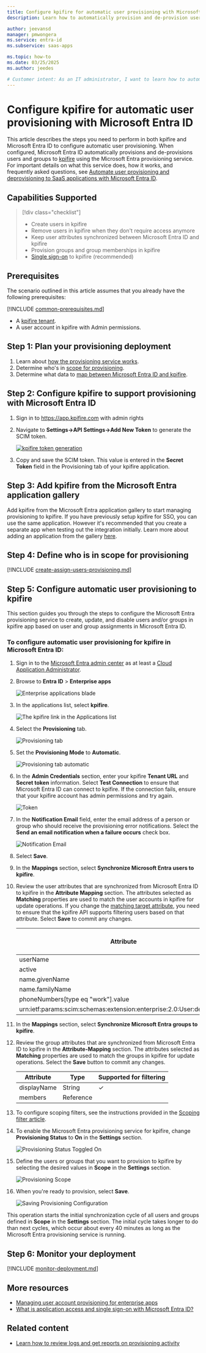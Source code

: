 ```yaml
---
title: Configure kpifire for automatic user provisioning with Microsoft Entra ID
description: Learn how to automatically provision and de-provision user accounts from Microsoft Entra ID to kpifire.

author: jeevansd
manager: pmwongera
ms.service: entra-id
ms.subservice: saas-apps

ms.topic: how-to
ms.date: 03/25/2025
ms.author: jeedes

# Customer intent: As an IT administrator, I want to learn how to automatically provision and deprovision user accounts from Microsoft Entra ID to kpifire so that I can streamline the user management process and ensure that users have the appropriate access to kpifire.
---
```


# Configure kpifire for automatic user provisioning with Microsoft Entra ID

This article describes the steps you need to perform in both kpifire and Microsoft Entra ID to configure automatic user provisioning. When configured, Microsoft Entra ID automatically provisions and de-provisions users and groups to [kpifire](https://www.kpifire.com/) using the Microsoft Entra provisioning service. For important details on what this service does, how it works, and frequently asked questions, see [Automate user provisioning and deprovisioning to SaaS applications with Microsoft Entra ID](~/identity/app-provisioning/user-provisioning.md). 


## Capabilities Supported
> [!div class="checklist"]
> * Create users in kpifire
> * Remove users in kpifire when they don't require access anymore
> * Keep user attributes synchronized between Microsoft Entra ID and kpifire
> * Provision groups and group memberships in kpifire
> * [Single sign-on](kpifire-tutorial.md) to kpifire (recommended)

## Prerequisites

The scenario outlined in this article assumes that you already have the following prerequisites:

[!INCLUDE [common-prerequisites.md](~/identity/saas-apps/includes/common-prerequisites.md)]
* A [kpifire tenant](https://www.kpifire.com/).
* A user account in kpifire with Admin permissions.

## Step 1: Plan your provisioning deployment

1. Learn about [how the provisioning service works](~/identity/app-provisioning/user-provisioning.md).
1. Determine who's in [scope for provisioning](~/identity/app-provisioning/define-conditional-rules-for-provisioning-user-accounts.md).
1. Determine what data to [map between Microsoft Entra ID and kpifire](~/identity/app-provisioning/customize-application-attributes.md).

<a name='step-2-configure-kpifire-to-support-provisioning-with-azure-ad'></a>

## Step 2: Configure kpifire to support provisioning with Microsoft Entra ID
1. Sign in to https://app.kpifire.com with admin rights
1. Navigate to **Settings->API Settings->Add New Token** to generate the SCIM token.

	[ ![kpifire token generation](media/kpifire-provisioning-tutorial/kpifire-token-generation.png) ](media/kpifire-provisioning-tutorial/kpifire-token-generation.png#lightbox)

1. Copy and save the SCIM token. This value is entered in the **Secret Token** field in the Provisioning tab of your kpifire application. 


<a name='step-3-add-kpifire-from-the-azure-ad-application-gallery'></a>

## Step 3: Add kpifire from the Microsoft Entra application gallery

Add kpifire from the Microsoft Entra application gallery to start managing provisioning to kpifire. If you have previously setup kpifire for SSO, you can use the same application. However it's recommended that you create a separate app when testing out the integration initially. Learn more about adding an application from the gallery [here](~/identity/enterprise-apps/add-application-portal.md). 

## Step 4: Define who is in scope for provisioning 

[!INCLUDE [create-assign-users-provisioning.md](~/identity/saas-apps/includes/create-assign-users-provisioning.md)]

## Step 5: Configure automatic user provisioning to kpifire 

This section guides you through the steps to configure the Microsoft Entra provisioning service to create, update, and disable users and/or groups in kpifire app based on user and group assignments in Microsoft Entra ID.

<a name='to-configure-automatic-user-provisioning-for-kpifire-in-azure-ad'></a>

### To configure automatic user provisioning for kpifire in Microsoft Entra ID:

1. Sign in to the [Microsoft Entra admin center](https://entra.microsoft.com) as at least a [Cloud Application Administrator](~/identity/role-based-access-control/permissions-reference.md#cloud-application-administrator).
1. Browse to **Entra ID** > **Enterprise apps**

	![Enterprise applications blade](common/enterprise-applications.png)

1. In the applications list, select **kpifire**.

	![The kpifire link in the Applications list](common/all-applications.png)

1. Select the **Provisioning** tab.

	![Provisioning tab](common/provisioning.png)

1.  Set the **Provisioning Mode** to **Automatic**.

	![Provisioning tab automatic](common/provisioning-automatic.png)

1. In the **Admin Credentials** section, enter your kpifire **Tenant URL** and **Secret token** information. Select **Test Connection** to ensure that Microsoft Entra ID can connect to kpifire. If the connection fails, ensure that your kpifire account has admin permissions and try again.

 	![Token](common/provisioning-testconnection-tenanturltoken.png)

1. In the **Notification Email** field, enter the email address of a person or group who should receive the provisioning error notifications. Select the **Send an email notification when a failure occurs** check box.

	![Notification Email](common/provisioning-notification-email.png)

1. Select **Save**.

1. In the **Mappings** section, select **Synchronize Microsoft Entra users to kpifire**.

1. Review the user attributes that are synchronized from Microsoft Entra ID to kpifire in the **Attribute Mapping** section. The attributes selected as **Matching** properties are used to match the user accounts in kpifire for update operations. If you change the [matching target attribute](~/identity/app-provisioning/customize-application-attributes.md), you need to ensure that the kpifire API supports filtering users based on that attribute. Select **Save** to commit any changes.

   |Attribute|Type|Supported for filtering|
   |---|---|---|
   |userName|String|&check;|
   |active|Boolean|
   |name.givenName|String|
   |name.familyName|String|
   |phoneNumbers[type eq "work"].value|String|
   |urn:ietf:params:scim:schemas:extension:enterprise:2.0:User:department|String|


1. In the **Mappings** section, select **Synchronize Microsoft Entra groups to kpifire**.

1. Review the group attributes that are synchronized from Microsoft Entra ID to kpifire in the **Attribute-Mapping** section. The attributes selected as **Matching** properties are used to match the groups in kpifire for update operations. Select the **Save** button to commit any changes.

      |Attribute|Type|Supported for filtering|
      |---|---|---|
      |displayName|String|&check;
      |members|Reference|     

1. To configure scoping filters, see the instructions provided in the [Scoping filter  article](~/identity/app-provisioning/define-conditional-rules-for-provisioning-user-accounts.md).

1. To enable the Microsoft Entra provisioning service for kpifire, change **Provisioning Status** to **On** in the **Settings** section.

	![Provisioning Status Toggled On](common/provisioning-toggle-on.png)

1. Define the users or groups that you want to provision to kpifire by selecting the desired values in **Scope** in the **Settings** section.

	![Provisioning Scope](common/provisioning-scope.png)

1. When you're ready to provision, select **Save**.

	![Saving Provisioning Configuration](common/provisioning-configuration-save.png)

This operation starts the initial synchronization cycle of all users and groups defined in **Scope** in the **Settings** section. The initial cycle takes longer to do than next cycles, which occur about every 40 minutes as long as the Microsoft Entra provisioning service is running.

## Step 6: Monitor your deployment

[!INCLUDE [monitor-deployment.md](~/identity/saas-apps/includes/monitor-deployment.md)]

## More resources

* [Managing user account provisioning for enterprise apps](~/identity/app-provisioning/configure-automatic-user-provisioning-portal.md)
* [What is application access and single sign-on with Microsoft Entra ID?](~/identity/enterprise-apps/what-is-single-sign-on.md)

## Related content

* [Learn how to review logs and get reports on provisioning activity](~/identity/app-provisioning/check-status-user-account-provisioning.md)
